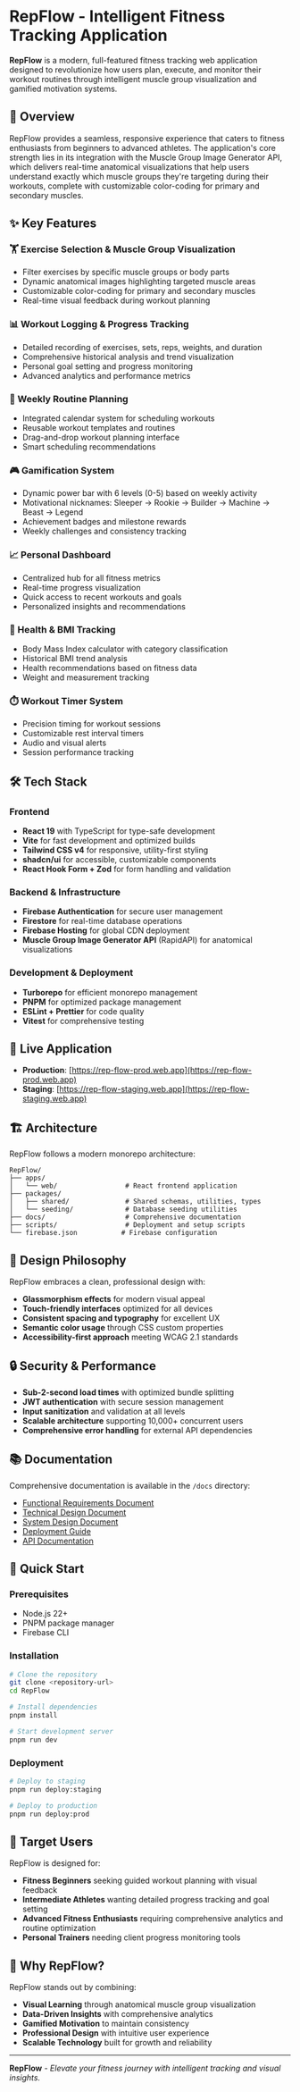 # RepFlow - Intelligent Fitness Tracking Application

**RepFlow** is a modern, full-featured fitness tracking web application designed to revolutionize how users plan, execute, and monitor their workout routines through intelligent muscle group visualization and gamified motivation systems.

## 🎯 Overview

RepFlow provides a seamless, responsive experience that caters to fitness enthusiasts from beginners to advanced athletes. The application's core strength lies in its integration with the Muscle Group Image Generator API, which delivers real-time anatomical visualizations that help users understand exactly which muscle groups they're targeting during their workouts, complete with customizable color-coding for primary and secondary muscles.

## ✨ Key Features

### 🏋️ Exercise Selection & Muscle Group Visualization
- Filter exercises by specific muscle groups or body parts
- Dynamic anatomical images highlighting targeted muscle areas
- Customizable color-coding for primary and secondary muscles
- Real-time visual feedback during workout planning

### 📊 Workout Logging & Progress Tracking
- Detailed recording of exercises, sets, reps, weights, and duration
- Comprehensive historical analysis and trend visualization
- Personal goal setting and progress monitoring
- Advanced analytics and performance metrics

### 📅 Weekly Routine Planning
- Integrated calendar system for scheduling workouts
- Reusable workout templates and routines
- Drag-and-drop workout planning interface
- Smart scheduling recommendations

### 🎮 Gamification System
- Dynamic power bar with 6 levels (0-5) based on weekly activity
- Motivational nicknames: Sleeper → Rookie → Builder → Machine → Beast → Legend
- Achievement badges and milestone rewards
- Weekly challenges and consistency tracking

### 📈 Personal Dashboard
- Centralized hub for all fitness metrics
- Real-time progress visualization
- Quick access to recent workouts and goals
- Personalized insights and recommendations

### 🏥 Health & BMI Tracking
- Body Mass Index calculator with category classification
- Historical BMI trend analysis
- Health recommendations based on fitness data
- Weight and measurement tracking

### ⏱️ Workout Timer System
- Precision timing for workout sessions
- Customizable rest interval timers
- Audio and visual alerts
- Session performance tracking

## 🛠️ Tech Stack

### Frontend
- **React 19** with TypeScript for type-safe development
- **Vite** for fast development and optimized builds
- **Tailwind CSS v4** for responsive, utility-first styling
- **shadcn/ui** for accessible, customizable components
- **React Hook Form + Zod** for form handling and validation

### Backend & Infrastructure
- **Firebase Authentication** for secure user management
- **Firestore** for real-time database operations
- **Firebase Hosting** for global CDN deployment
- **Muscle Group Image Generator API** (RapidAPI) for anatomical visualizations

### Development & Deployment
- **Turborepo** for efficient monorepo management
- **PNPM** for optimized package management
- **ESLint + Prettier** for code quality
- **Vitest** for comprehensive testing

## 🚀 Live Application

- **Production**: [https://rep-flow-prod.web.app](https://rep-flow-prod.web.app)
- **Staging**: [https://rep-flow-staging.web.app](https://rep-flow-staging.web.app)

## 🏗️ Architecture

RepFlow follows a modern monorepo architecture:

```
RepFlow/
├── apps/
│   └── web/                 # React frontend application
├── packages/
│   ├── shared/              # Shared schemas, utilities, types
│   └── seeding/             # Database seeding utilities
├── docs/                    # Comprehensive documentation
├── scripts/                 # Deployment and setup scripts
└── firebase.json           # Firebase configuration
```

## 🎨 Design Philosophy

RepFlow embraces a clean, professional design with:
- **Glassmorphism effects** for modern visual appeal
- **Touch-friendly interfaces** optimized for all devices
- **Consistent spacing and typography** for excellent UX
- **Semantic color usage** through CSS custom properties
- **Accessibility-first approach** meeting WCAG 2.1 standards

## 🔒 Security & Performance

- **Sub-2-second load times** with optimized bundle splitting
- **JWT authentication** with secure session management
- **Input sanitization** and validation at all levels
- **Scalable architecture** supporting 10,000+ concurrent users
- **Comprehensive error handling** for external API dependencies

## 📚 Documentation

Comprehensive documentation is available in the `/docs` directory:
- [Functional Requirements Document](docs/Functional_Requirements_Document.md)
- [Technical Design Document](docs/Technical_Design_Document.md)
- [System Design Document](docs/System_Design_Document.md)
- [Deployment Guide](docs/DEPLOYMENT.md)
- [API Documentation](docs/API%20Endpoint%20Documentation.md)

## 🚀 Quick Start

### Prerequisites
- Node.js 22+
- PNPM package manager
- Firebase CLI

### Installation
```bash
# Clone the repository
git clone <repository-url>
cd RepFlow

# Install dependencies
pnpm install

# Start development server
pnpm run dev
```

### Deployment
```bash
# Deploy to staging
pnpm run deploy:staging

# Deploy to production
pnpm run deploy:prod
```

## 🎯 Target Users

RepFlow is designed for:
- **Fitness Beginners** seeking guided workout planning with visual feedback
- **Intermediate Athletes** wanting detailed progress tracking and goal setting
- **Advanced Fitness Enthusiasts** requiring comprehensive analytics and routine optimization
- **Personal Trainers** needing client progress monitoring tools

## 🌟 Why RepFlow?

RepFlow stands out by combining:
- **Visual Learning** through anatomical muscle group visualization
- **Data-Driven Insights** with comprehensive analytics
- **Gamified Motivation** to maintain consistency
- **Professional Design** with intuitive user experience
- **Scalable Technology** built for growth and reliability

---

**RepFlow** - *Elevate your fitness journey with intelligent tracking and visual insights.*